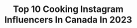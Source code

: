 ---
title: Top 10 Cooking Instagram Influencers In Canada In 2023
description: >-
  Find top cooking Instagram influencers in Canada in 2023. Most popular hashtags: #feedfeed #beautifulcuisines #forkyeah.
platform: Instagram
hits: 91
text_top: Identify the top-rated Instagram profiles on inBeat.
text_bottom: Our search engine aggregates 91 Instagram influencers like this in Canada for you to pitch.
profiles:
  - username: "aabrunelle"
    fullname: >-
      Audrey-Ann — R/O/C Crew
    bio: >-
      Probably gone cooking, running or riding my bike. Honours BSc in Nutrition Sciences. Here is a safe place, feel welcomed. ♥️
    location: "Canada"
    followers: 15140
    engagement: 199
    commentsToLikes: 0.023493
    id: ckrxec7enpi7u0j23cf4sx8a0
    verified: false
    hashtags: "#onroc, #roccrew, #onrunning, #trailrunning"
  - username: "foodgressing"
    fullname: >-
      Areta & Xingji | Food & Travel Blog
    bio: >-
      Restaurant & product reviews, home cooking, travel adventures, hotels 📍Vancouver + beyond ✈️
    location: "Canada"
    followers: 24204
    engagement: 84
    commentsToLikes: 0.320182
    id: cky43n84phqc60j239hkzn0dj
    verified: false
    hashtags: "#vancouverfoodie, #bayareabites, #vacationactivities, #sanjosefoodies"
  - username: "sonjdradeluxe"
    fullname: >-
      SONJDRA DELUXE
    bio: >-
      🇯🇲 🇨🇦 🔪 cooking page @sonjdradelish 🔥watch my latest vid below🔥
    location: "Canada"
    followers: 1031163
    engagement: 170
    commentsToLikes: 0.018641
    id: ck0ttmbfo3c1f0i19vdex4v8n
    verified: true
    hashtags: "#patmcgrathlabs, #nudestixambassador, #shoppersbeauty, #nudestix"
  - username: "flourandspiceblog"
    fullname: >-
      Sarah Mir
    bio: >-
      A Pakistani Canadian mama cooking & baking through life. Cook, Eat, read, laugh, sing badly,repeat. #toronto Flourandspiceblog@gmail.com
    location: "Canada"
    followers: 44822
    engagement: 251
    commentsToLikes: 0.192110
    id: ck9wghlottg6d0j78eu282z11
    verified: false
    hashtags: "#pakistanirecipes, #feedfeed, #torontobloggers, #torontoblogger"
  - username: "foodess"
    fullname: >-
      Jennifer Pallian, BSc RD
    bio: >-
      I teach the SCIENCE of foolproof cooking & baking + share tested-till-perfect recipes ✨ Saveur Finalist “Best Original Recipes” 🏔 Vancouver
    location: "Canada"
    followers: 48303
    engagement: 362
    commentsToLikes: 0.154543
    id: ck15tkho5ije60i19s9uqi0k1
    verified: true
    hashtags: "#piesofinstagram, #forkyeah, #buttercream, #getinmybelly"
  - username: "wesbos"
    fullname: >-
      Wes Bos
    bio: >-
      Fullstack web developer. Up to shenanigans with my family. Mostly fixing stuff, cooking and coding.
    location: "Canada"
    followers: 26807
    engagement: 215
    commentsToLikes: 0.022160
    id: ck5hqajkbss8z0i110fkbljsn
    verified: false
    hashtags: ""
  - username: "erinireland"
    fullname: >-
      Erin Ireland (she/her)
    bio: >-
      Daily vegan cooking demos and/or tips. Vegan for the animals. Owner of @tolivefor.bakery.
    location: "Canada"
    followers: 223148
    engagement: 251
    commentsToLikes: 0.018580
    id: ck0vxexapykby0i19tw3gytqs
    verified: true
    hashtags: "#plantbased, #animalfree, #vegan, #animalsarenotingredients"
  - username: "nugget_theminiaussie"
    fullname: >-
      Nugget
    bio: >-
      🖤 11.19.2017 ⁶𓅓 1.20.2018 HK🇭🇰Toronto🇨🇦 🐾 Adventure |Lifestyle| Cooking 🦴 Raw Fed 🍖
    location: "Canada"
    followers: 2580
    engagement: 1274
    commentsToLikes: 0.123689
    id: ckap74pz5imms0i78bp588zf7
    verified: false
    hashtags: ""
  - username: "squeezemytofu"
    fullname: >-
      Squeezemytofu
    bio: >-
      🥗Vegan cooking & dining 📍Amsterdam, Netherlands 🇰🇷Seoul 🇨🇦Vancouver 🇺🇸NYC 📚Economist 📩squeezemytofu@gmail.com
    location: "Canada"
    followers: 20523
    engagement: 373
    commentsToLikes: 0.033080
    id: ck55m4g6a37640i11wyppy3hq
    verified: false
    hashtags: "#instafood, #veganfoodshared, #veganfoodshare, #plantbased"
  - username: "azietesfai"
    fullname: >-
      Azie Tesfai
    bio: >-
      Kelly Olsen / Supergirl, Nadine / Jane The Virgin, but most importantly: Founder of @fortunedculture 💛 Quarantine cooking page @azietriescooking
    location: "Canada"
    followers: 163382
    engagement: 718
    commentsToLikes: 0.021663
    id: ck5c0ylbju3ns0i11d6u5spgh
    verified: true
    hashtags: "#registerafriendday, #wearamask, #supergirltakeover, #vote"
---